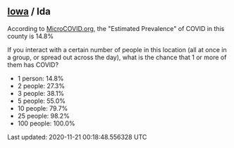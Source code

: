 
## [Iowa](/united-states/iowa) / Ida

According to [MicroCOVID.org](http://microcovid.org),
the "Estimated Prevalence" of COVID in this county is 14.8%

If you interact with a certain number of people in this location
(all at once in a group, or spread out across the day), what is the chance that
1 or more of them has COVID?

- 1 person: 14.8%
- 2 people: 27.3%
- 3 people: 38.1%
- 5 people: 55.0%
- 10 people: 79.7%
- 25 people: 98.2%
- 100 people: 100.0%

Last updated: 2020-11-21 00:18:48.556328 UTC

